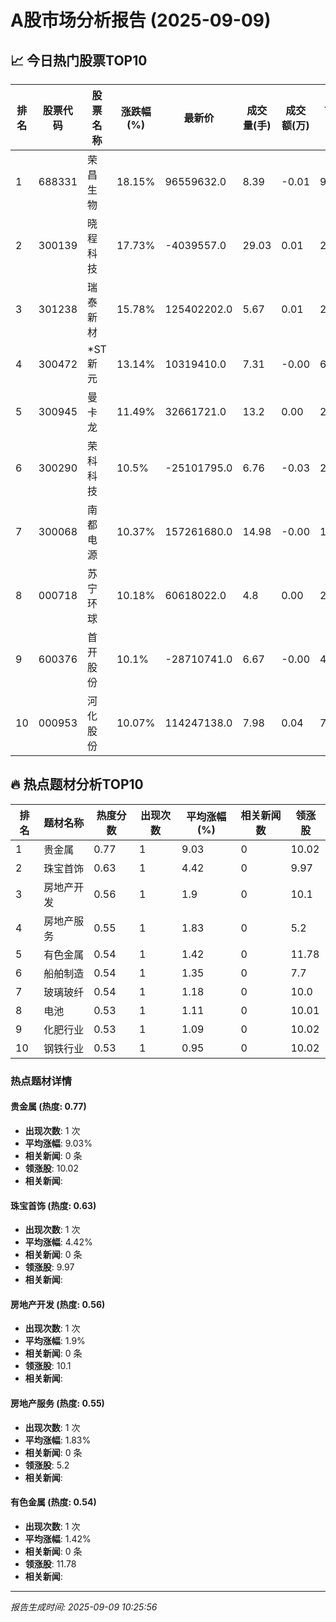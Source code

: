 # A股市场分析报告 (2025-09-09)

## 📈 今日热门股票TOP10

| 排名 | 股票代码 | 股票名称 | 涨跌幅(%) | 最新价 | 成交量(手) | 成交额(万) | 市盈率 | 市值(亿) |
|------|----------|----------|-----------|--------|------------|------------|--------|----------|
| 1 | 688331 | 荣昌生物 | 18.15% | 96559632.0 | 8.39 | -0.01 | 93.5 | 0.00 |
| 2 | 300139 | 晓程科技 | 17.73% | -4039557.0 | 29.03 | 0.01 | 23.54 | 0.00 |
| 3 | 301238 | 瑞泰新材 | 15.78% | 125402202.0 | 5.67 | 0.01 | 20.8 | -0.00 |
| 4 | 300472 | *ST新元 | 13.14% | 10319410.0 | 7.31 | -0.00 | 6.12 | -0.00 |
| 5 | 300945 | 曼卡龙 | 11.49% | 32661721.0 | 13.2 | 0.00 | 23.44 | 0.00 |
| 6 | 300290 | 荣科科技 | 10.5% | -25101795.0 | 6.76 | -0.03 | 24.47 | -0.00 |
| 7 | 300068 | 南都电源 | 10.37% | 157261680.0 | 14.98 | -0.00 | 18.7 | -0.00 |
| 8 | 000718 | 苏宁环球 | 10.18% | 60618022.0 | 4.8 | 0.00 | 2.27 | -0.00 |
| 9 | 600376 | 首开股份 | 10.1% | -28710741.0 | 6.67 | -0.00 | 4.06 | 0.00 |
| 10 | 000953 | 河化股份 | 10.07% | 114247138.0 | 7.98 | 0.04 | 7.11 | 0.00 |

## 🔥 热点题材分析TOP10

| 排名 | 题材名称 | 热度分数 | 出现次数 | 平均涨幅(%) | 相关新闻数 | 领涨股 |
|------|----------|----------|----------|-------------|------------|--------|
| 1 | 贵金属 | 0.77 | 1 | 9.03 | 0 | 10.02 |
| 2 | 珠宝首饰 | 0.63 | 1 | 4.42 | 0 | 9.97 |
| 3 | 房地产开发 | 0.56 | 1 | 1.9 | 0 | 10.1 |
| 4 | 房地产服务 | 0.55 | 1 | 1.83 | 0 | 5.2 |
| 5 | 有色金属 | 0.54 | 1 | 1.42 | 0 | 11.78 |
| 6 | 船舶制造 | 0.54 | 1 | 1.35 | 0 | 7.7 |
| 7 | 玻璃玻纤 | 0.54 | 1 | 1.18 | 0 | 10.0 |
| 8 | 电池 | 0.53 | 1 | 1.11 | 0 | 10.01 |
| 9 | 化肥行业 | 0.53 | 1 | 1.09 | 0 | 10.02 |
| 10 | 钢铁行业 | 0.53 | 1 | 0.95 | 0 | 10.02 |

### 热点题材详情


#### 贵金属 (热度: 0.77)
- **出现次数**: 1 次
- **平均涨幅**: 9.03%
- **相关新闻**: 0 条
- **领涨股**: 10.02
- **相关新闻**:

#### 珠宝首饰 (热度: 0.63)
- **出现次数**: 1 次
- **平均涨幅**: 4.42%
- **相关新闻**: 0 条
- **领涨股**: 9.97
- **相关新闻**:

#### 房地产开发 (热度: 0.56)
- **出现次数**: 1 次
- **平均涨幅**: 1.9%
- **相关新闻**: 0 条
- **领涨股**: 10.1
- **相关新闻**:

#### 房地产服务 (热度: 0.55)
- **出现次数**: 1 次
- **平均涨幅**: 1.83%
- **相关新闻**: 0 条
- **领涨股**: 5.2
- **相关新闻**:

#### 有色金属 (热度: 0.54)
- **出现次数**: 1 次
- **平均涨幅**: 1.42%
- **相关新闻**: 0 条
- **领涨股**: 11.78
- **相关新闻**:

---
*报告生成时间: 2025-09-09 10:25:56*
